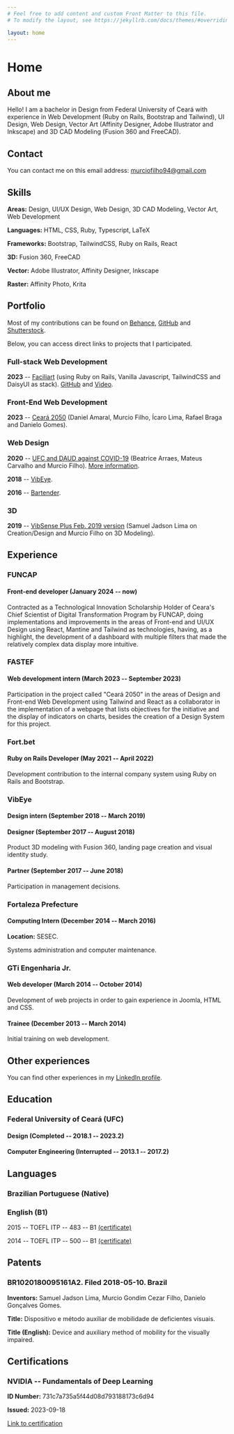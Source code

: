 ```yaml
---
# Feel free to add content and custom Front Matter to this file.
# To modify the layout, see https://jekyllrb.com/docs/themes/#overriding-theme-defaults

layout: home
---
```


# Home

## About me

Hello! I am a bachelor in Design from Federal University of Ceará with experience in Web Development (Ruby on Rails, Bootstrap and Tailwind), UI Design, Web Design, Vector Art (Affinity Designer, Adobe Illustrator and Inkscape) and 3D CAD Modeling (Fusion 360 and FreeCAD).

## Contact

You can contact me on this email address: [murciofilho94@gmail.com](mailto:murciofilho94@gmail.com)

## Skills

**Areas:** Design, UI/UX Design, Web Design, 3D CAD Modeling, Vector Art, Web Development

**Languages:** HTML, CSS, Ruby, Typescript, LaTeX

**Frameworks:** Bootstrap, TailwindCSS, Ruby on Rails, React

**3D:** Fusion 360, FreeCAD

**Vector:** Adobe Illustrator, Affinity Designer, Inkscape

**Raster:** Affinity Photo, Krita

## Portfolio

Most of my contributions can be found on [Behance](https://www.behance.net/murciof), [GitHub](https://github.com/murciof) and [Shutterstock](https://www.shutterstock.com/g/murciof).

Below, you can access direct links to projects that I participated.

### Full-stack Web Development

**2023** -- [Faciliart](https://facili.art/) (using Ruby on Rails, Vanilla Javascript, TailwindCSS and DaisyUI as stack). [GitHub](https://github.com/murciof/faciliart) and [Video](https://www.youtube.com/watch?v=5KhWicsJb90).

### Front-End Web Development

**2023** -- [Ceará 2050](https://app.ceara2050.ce.gov.br/) (Daniel Amaral, Murcio Filho, Ícaro Lima, Rafael Braga and Danielo Gomes).

### Web Design

**2020** -- [UFC and DAUD against COVID-19](https://murciof.github.io/PG3-UFC-2020-1/) (Beatrice Arraes, Mateus Carvalho and Murcio Filho). [More information](https://github.com/murciof/PG3-UFC-2020-1/blob/master/README.md).

**2018** -- [VibEye](https://web.archive.org/web/20181230071908if_/vibeye.com.br/).

**2016** -- [Bartender](https://murciof.github.io/bartender-front-end).

### 3D

**2019** -- [VibSense Plus Feb. 2019 version](https://skfb.ly/6GNqG) (Samuel Jadson Lima on Creation/Design and Murcio Filho on 3D Modeling).

## Experience

### FUNCAP

#### Front-end developer (January 2024 -- now)

Contracted as a Technological Innovation Scholarship Holder of Ceara's Chief Scientist of Digital Transformation Program by FUNCAP, doing implementations and improvements in the areas of Front-end and UI/UX Design using React, Mantine and Tailwind as technologies, having, as a highlight, the development of a dashboard with multiple filters that made the relatively complex data display more intuitive.

### FASTEF

#### Web development intern (March 2023 -- September 2023)

Participation in the project called "Ceará 2050" in the areas of Design and Front-end Web Development using Tailwind and React as a collaborator in the implementation of a webpage that lists objectives for the initiative and the display of indicators on charts, besides the creation of a Design System for this project.

### Fort.bet

#### Ruby on Rails Developer (May 2021 -- April 2022)

Development contribution to the internal company system using Ruby on Rails and Bootstrap.

### VibEye

#### Design intern (September 2018 -- March 2019)

#### Designer (September 2017 -- August 2018)

Product 3D modeling with Fusion 360, landing page creation and visual identity study.

#### Partner (September 2017 -- June 2018)

Participation in management decisions.

### Fortaleza Prefecture

#### Computing Intern (December 2014 -- March 2016)

**Location:** SESEC.

Systems administration and computer maintenance.

### GTi Engenharia Jr.

#### Web developer (March 2014 -- October 2014)

Development of web projects in order to gain experience in Joomla, HTML and CSS.

#### Trainee (December 2013 -- March 2014)

Initial training on web development.

## Other experiences

You can find other experiences in my [LinkedIn profile](https://linkedin.com/in/murciof/).

## Education

### Federal University of Ceará (UFC)

#### Design (Completed -- 2018.1 -- 2023.2)

#### Computer Engineering (**Interrupted** -- 2013.1 -- 2017.2)

## Languages

### Brazilian Portuguese (Native)

### English (B1)

2015 -- TOEFL ITP -- 483 -- B1 [(certificate)](assets/documents/certificates/2015-isf-declaracao.pdf)

2014 -- TOEFL ITP -- 500 -- B1 [(certificate)](assets/documents/certificates/2014-isf-declaracao.pdf)

## Patents

### BR1020180095161A2. Filed 2018-05-10. Brazil

**Inventors:** Samuel Jadson Lima, Murcio Gondim Cezar Filho, Danielo Gonçalves Gomes.

**Title:** Dispositivo e método auxiliar de mobilidade de deficientes visuais.

**Title (English):** Device and auxiliary method of mobility for the visually impaired.

## Certifications

### NVIDIA -- Fundamentals of Deep Learning

**ID Number:** 731c7a735a5f44d08d793188173c6d94

**Issued:** 2023-09-18

[Link to certification](https://courses.nvidia.com/certificates/731c7a735a5f44d08d793188173c6d94/)


